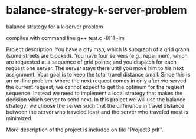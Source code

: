 # balance-strategy-k-server-problem
balance strategy for a k-server problem

compiles with command line  g++ test.c -lX11 -lm

Project description: You have a city map, which is subgraph of a grid graph (some streets are blocked). You have four servers (e.g., repairmen), which are requested at a sequence of grid points; and you dispatch for each request one server. The server stays there until you move him to his next assignment. Your goal is to keep the total travel distance small. Since this is an on-line problem, where the next request comes in only after we served the current request, we cannot expect to get the optimum for the request sequence. Instead we need to implement a local strategy that makes the decision which server to send next. In this project we will use the balance strategy: we choose the server such that the difference in travel distance between the server who traveled least and the server who traveled most is minimized.

More description of the project is included on file "Project3.pdf".
